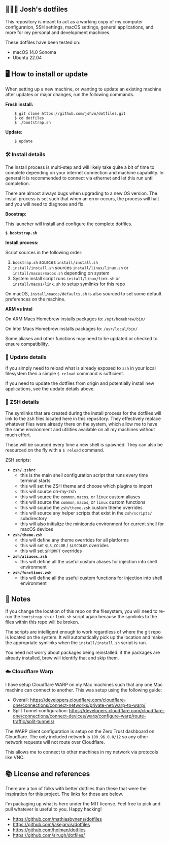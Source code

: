 ## 👨🏻‍💻 Josh's dotfiles

This repository is meant to act as a working copy of my computer configuration, SSH settings, macOS settings, general applications, and more for my personal and development machines. 

These dotfiles have been tested on:

* macOS 14.0 Sonoma
* Ubuntu 22.04


## 🖥 How to install or update

When setting up a new machine, or wanting to update an existing machine after updates or major changes, run the following commands.

**Fresh install:**
```
    $ git clone https://github.com/jshvn/dotfiles.git
    $ cd dotfiles
    $ ./bootstrap.sh
```

**Update:**
```
    $ update
```

### 🛠 Install details

The install process is multi-step and will likely take quite a bit of time to complete depending on your internet connection and machine capability. In general it is recommended to connect via ethernet and let this run until completion.

There are almost always bugs when upgrading to a new OS version. The install process is set such that when an error occurs, the process will halt and you will need to diagnose and fix.

**Boostrap:**

This launcher will install and configure the complete dotfiles. 

**`$ bootstrap.sh`**

**Install process:**

Script sources in the following order:

1. `boostrap.sh` sources `install/install.sh`
2. `install/install.sh` sources `install/linux/linux.sh` or `install/macos/macos.sh` depending on system
3. System install script runs `install/linux/link.sh` or `install/macos/link.sh` to setup symlinks for this repo

On macOS, `install/macos/defaults.sh` is also sourced to set some default preferences on the machine.

**ARM vs Intel**

On ARM Macs Homebrew installs packages to:
    `/opt/homebrew/bin/`

On Intel Macs Homebrew installs packages to:
    `/usr/local/bin/`

Some aliases and other functions may need to be updated or checked to ensure compatibility.

### 🔭 Update details

If you simply need to reload what is already exposed to `zsh` in your local filesystem then a simple `$ reload` command is sufficient.

If you need to update the dotfiles from origin and potentially install new applications, see the update details above.


### 🦪 ZSH details

The symlinks that are created during the install process for the dotfiles will link to the zsh files located here in this repository. They effectively replace whatever files were already there on the system, which allow me to have the same environment and utilities available on all my machines without much effort.

These will be sourced every time a new shell is spawned. They can also be resourced on the fly with a `$ reload` command.

ZSH scripts:

* **`zsh/.zshrc`**
    * this is the main shell configuration script that runs every time terminal starts
    * this will set the ZSH theme and choose which plugins to import
    * this will source oh-my-zsh
    * this will source the `common`, `macos`, or `linux` custom aliases
    * this will source the `common`, `macos`, or `linux` custom functions
    * this will source the `zsh/theme.zsh` custom theme overrides
    * this will source any helper scripts that exist in the `zsh/scripts/` subdirectory
    * this will also initialize the miniconda environment for current shell for macOS devices
* **`zsh/theme.zsh`**
    * this will define any theme overrides for all platforms
    * this will set `$LS_COLOR` / `$LSCOLOR` overrides
    * this will set `$PROMPT` overrides
* **`zsh/aliases.zsh`**
    * this will define all the useful custom aliases for injection into shell environment
* **`zsh/functions.zsh`**
    * this will define all the useful custom functions for injection into shell environment


## 📘 Notes

If you change the location of this repo on the filesystem, you will need to re-run the `bootstrap.sh` or `link.sh` script again because the symlinks to the files within this repo will be broken.

The scripts are intelligent enough to work regardless of where the git repo is located on the system. It will automatically pick up the location and make the appropriate symlinks when the `install/install.sh` script is run.

You need not worry about packages being reinstalled: if the packages are already installed, brew will identify that and skip them.


### ☁️ Cloudflare Warp

I have setup Cloudflare WARP on my Mac machines such that any one Mac machine can connect to another. This was setup using the following guide:

- Overall: https://developers.cloudflare.com/cloudflare-one/connections/connect-networks/private-net/warp-to-warp/
- Split Tunnel configuration: https://developers.cloudflare.com/cloudflare-one/connections/connect-devices/warp/configure-warp/route-traffic/split-tunnels/

The WARP client configuration is setup on the Zero Trust dashboard on Cloudflare. The only included network is `100.96.0.0/12` so any other network requests will not route over Cloudflare. 

This allows me to connect to other machines in my network via protocols like VNC.

## 📚 License and references

There are a ton of folks with better dotfiles than these that were the inspiration for this project. The links for those are below.

I'm packaging up what is here under the MIT license. Feel free to pick and pull whatever is useful to you. Happy hacking!

- https://github.com/mathiasbynens/dotfiles
- https://github.com/jakejarvis/dotfiles
- https://github.com/holman/dotfiles
- https://github.com/sirugh/dotfiles/
